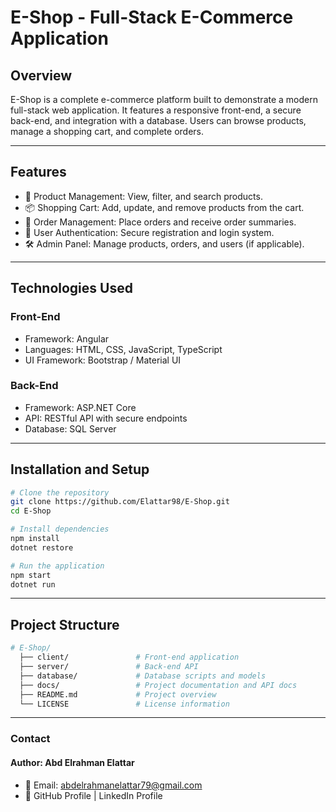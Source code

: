 # E-Shop - Full-Stack E-Commerce Application  

## Overview  
E-Shop is a complete e-commerce platform built to demonstrate a modern full-stack web application. It features a responsive front-end, a secure back-end, and integration with a database. Users can browse products, manage a shopping cart, and complete orders.

---

## Features  
- 🛒 Product Management: View, filter, and search products.
- 📦 Shopping Cart: Add, update, and remove products from the cart.
- 🧾 Order Management: Place orders and receive order summaries.
- 🔐 User Authentication: Secure registration and login system.
- 🛠️ Admin Panel: Manage products, orders, and users (if applicable).

---

## Technologies Used
### Front-End
- Framework: Angular
- Languages: HTML, CSS, JavaScript, TypeScript
- UI Framework: Bootstrap / Material UI
### Back-End
- Framework: ASP.NET Core
- API: RESTful API with secure endpoints
- Database: SQL Server

---

## Installation and Setup  
```bash
# Clone the repository
git clone https://github.com/Elattar98/E-Shop.git
cd E-Shop

# Install dependencies
npm install  
dotnet restore  

# Run the application
npm start  
dotnet run  
```
---

## Project Structure
```bash
# E-Shop/
  ├── client/               # Front-end application
  ├── server/               # Back-end API
  ├── database/             # Database scripts and models
  ├── docs/                 # Project documentation and API docs
  ├── README.md             # Project overview
  └── LICENSE               # License information
```
---

### Contact
#### Author: Abd Elrahman Elattar
- 📧 Email: abdelrahmanelattar79@gmail.com
- 🔗 GitHub Profile | LinkedIn Profile





